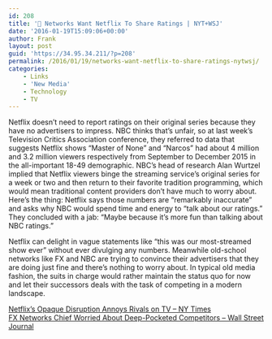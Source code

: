 ```yaml
---
id: 208
title: '🔗 Networks Want Netflix To Share Ratings | NYT+WSJ'
date: '2016-01-19T15:09:06+00:00'
author: Frank
layout: post
guid: 'https://34.95.34.211/?p=208'
permalink: /2016/01/19/networks-want-netflix-to-share-ratings-nytwsj/
categories:
    - Links
    - 'New Media'
    - Technology
    - TV
---
```


Netflix doesn’t need to report ratings on their original series because they have no advertisers to impress. NBC thinks that’s unfair, so at last week’s Television Critics Association conference, they referred to data that suggests Netflix shows “Master of None” and “Narcos” had about 4 million and 3.2 million viewers respectively from September to December 2015 in the all-important 18-49 demographic. NBC’s head of research Alan Wurtzel implied that Netflix viewers binge the streaming service’s original series for a week or two and then return to their favorite tradition programming, which would mean traditional content providers don’t have much to worry about. Here’s the thing: Netflix says those numbers are “remarkably inaccurate” and asks why NBC would spend time and energy to “talk about our ratings.” They concluded with a jab: “Maybe because it’s more fun than talking about NBC ratings.”

Netflix can delight in vague statements like “this was our most-streamed show ever” without ever divulging any numbers. Meanwhile old-school networks like FX and NBC are trying to convince their advertisers that they are doing just fine and there’s nothing to worry about. In typical old media fashion, the suits in charge would rather maintain the status quo for now and let their successors deals with the task of competing in a modern landscape.

[Netflix’s Opaque Disruption Annoys Rivals on TV – NY Times](http://mobile.nytimes.com/2016/01/18/business/media/disruption-by-netflix-irks-tv-foes.html?referer=)  
[FX Networks Chief Worried About Deep-Pocketed Competitors – Wall Street Journal](http://www.wsj.com/articles/fx-networks-chief-worried-about-deep-pocketed-competitors-1452975708)